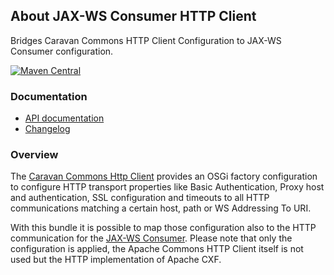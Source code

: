 ## About JAX-WS Consumer HTTP Client

Bridges Caravan Commons HTTP Client Configuration to JAX-WS Consumer configuration.

[![Maven Central](https://img.shields.io/maven-central/v/io.wcm.caravan/io.wcm.caravan.jaxws.consumer-httpclient)](https://repo1.maven.org/maven2/io/wcm/caravan/io.wcm.caravan.jaxws.consumer-httpclient/)


### Documentation

* [API documentation][apidocs]
* [Changelog][changelog]


[apidocs]: apidocs/
[changelog]: changes-report.html


### Overview

The [Caravan Commons Http Client][caravan-commons-httpclient] provides an OSGi factory configuration to configure HTTP transport properties like Basic Authentication, Proxy host and authentication, SSL configuration and timeouts to all HTTP communications matching a certain host, path or WS Addressing To URI.

With this bundle it is possible to map those configuration also to the HTTP communication for the [JAX-WS Consumer][jaxws-consumer]. Please note that only the configuration is applied, the Apache Commons HTTP Client itself is not used but the HTTP implementation of Apache CXF.


[jaxws-consumer]: ../consumer/
[caravan-commons-httpclient]: https://caravan.wcm.io/commons/httpclient/
